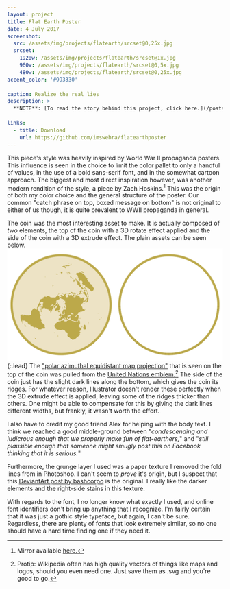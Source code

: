 ```yaml
---
layout: project
title: Flat Earth Poster
date: 4 July 2017
screenshot:
  src: /assets/img/projects/flatearth/srcset@0,25x.jpg
  srcset:
    1920w: /assets/img/projects/flatearth/srcset@1x.jpg
    960w: /assets/img/projects/flatearth/srcset@0,5x.jpg
    480w: /assets/img/projects/flatearth/srcset@0,25x.jpg
accent_color: '#993330'

caption: Realize the real lies
description: >
  **NOTE**: [To read the story behind this project, click here.](/posts/flatearth/)

links:
  - title: Download
    url: https://github.com/imswebra/flatearthposter
---
```


This piece's style was heavily inspired by World War II propaganda posters. This influence is seen in the choice to limit the color pallet to only a handful of values, in the use of a bold sans-serif font, and in the somewhat cartoon approach. The biggest and most direct inspiration however, was another modern rendition of the style, [a piece by Zach Hoskins.](http://zbhos.com/2011/04/01/wwii-propaganda-poster/)[^1] This was the origin of both my color choice and the general structure of the poster. Our common "catch phrase on top, boxed message on bottom" is not original to either of us though, it is quite prevalent to WWII propaganda in general.

The coin was the most interesting asset to make. It is actually composed of *two* elements, the top of the coin with a 3D rotate effect applied and the side of the coin with a 3D extrude effect. The plain assets can be seen below.
![Full-width image](/assets/img/projects/flatearth/coinassets.png){:.lead}
The ["polar azimuthal equidistant map projection"](https://en.wikipedia.org/wiki/Azimuthal_equidistant_projection) that is seen on the top of the coin was pulled from the [United Nations emblem.](https://en.wikipedia.org/wiki/File:Emblem_of_the_United_Nations.svg)[^2] The side of the coin just has the slight dark lines along the bottom, which gives the coin its ridges. For whatever reason, Illustrator doesn't render these perfectly when the 3D extrude effect is applied, leaving some of the ridges thicker than others. One might be able to compensate for this by giving the dark lines different widths, but frankly, it wasn't worth the effort.

I also have to credit my good friend Alex for helping with the body text. I think we reached a good middle-ground between "*condescending and ludicrous enough that we properly make fun of flat-earthers,*" and "*still plausible enough that someone might smugly post this on Facebook thinking that it is serious.*"

Furthermore, the grunge layer I used was a paper texture I removed the fold lines from in Photoshop. I can't seem to *prove* it's origin, but I suspect that this [DeviantArt post by bashcorpo](https://bashcorpo.deviantart.com/art/Grungy-paper-texture-v-6-37649221) is the original. I really like the darker elements and the right-side stains in this texture.

With regards to the font, I no longer know what exactly I used, and online font identifiers don't bring up anything that I recognize. I'm fairly certain that it was just a gothic style typeface, but again, I can't be sure. Regardless, there are plenty of fonts that look extremely similar, so no one should have a hard time finding one if they need it.


[^1]: Mirror available [here.](https://web.archive.org/web/20171231180311/http://zbhos.com/2011/04/01/wwii-propaganda-poster/)
[^2]: Protip: Wikipedia often has high quality vectors of things like maps and logos, should you even need one. Just save them as .svg and you're good to go.
